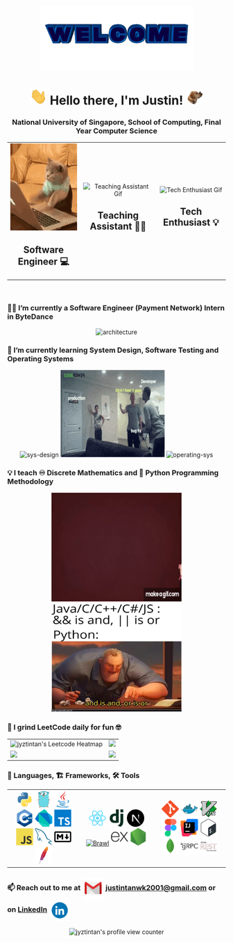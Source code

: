 <p align="center">
    <img src="welcome-cropped.gif" alt="Welcome!" style="display: block; margin-left: auto; margin-right: auto; height: 150px; padding: 0px;" />
</p>

<h1 align="center">
    <img src="wave.gif" alt="Wave" width="40px"/>
    Hello there, I'm Justin!
    <img src="dog.gif" alt="Doge" width="40px" padding="0"/>
</h1>

<h3 align="center">National University of Singapore, School of Computing, Final Year Computer Science</h3>

<table align="center" style="table-layout: fixed; width: 100%;">
  <tr>
    <td align="center">
      <img src="cat-computer.gif" alt="Software Engineer Gif" width="200" height="200"/>
      <h2>Software Engineer 💻</h2>
    </td>
    <td align="center">
      <img src="tutor.gif" alt="Teaching Assistant Gif" width="300" height="200"/>
      <h2>Teaching Assistant 👨‍🏫</h2>
    </td>
    <td align="center">
      <img src="https://i.makeagif.com/media/9-20-2022/Lr_Ggs.gif" alt="Tech Enthusiast Gif" width="200" height="200"/>
      <h2>Tech Enthusiast 💡</h2>
    </td>
  </tr>
</table>

<br>

### 👨‍💻 I’m currently a Software Engineer (Payment Network) Intern in ByteDance 
<p align="center">
  <img src="day1.gif" alt="architecture" width="240" height="240" /> 
</p>

### 🧠 I’m currently learning System Design, Software Testing and Operating Systems
<p align="center">
  <img src="https://media.makeameme.org/created/there-you-have-5ca364.jpg" alt="sys-design" width="240" height="200"/>
  <img src="giphy-downsized.gif" alt="architecture" width="240" height="200" /> 
  <img src="https://media1.tenor.com/m/BL7Z1ok73YsAAAAd/penguin-linux-tux.gif" alt="operating-sys" width="240" height="200"/>
</p>

### 💡 I teach ♾ Discrete Mathematics and 🐍 Python Programming Methodology
<div align="center" display="flex">
    <img src="infinite-hotel.gif" alt="Infinite Hotel" width="300" height="250" /> 
    <img src="python.webp" alt="Python Meme" width="300" height="250"/>
</div>


### 🚀 I grind LeetCode daily for fun 🤓
<table>
    <tr>
    <td>
      <img src="https://leetcard.jacoblin.cool/jyztintan?theme=nord&ext=heatmap" alt="jyztintan's Leetcode Heatmap" style="width: 100%; height: auto;" />
    </td>
    <td>
      <img src="https://github-readme-stats.vercel.app/api/wakatime?username=jyztintan&langs_count=10" style="width: 100%; height: auto;"/>
    </td>
    </tr>
  <tr>
    <td>
      <img src="https://github-readme-stats.vercel.app/api?username=jyztintan&show_icons=true&locale=en&bg_color=0d1117&text_color=ffffff" height="200"/>
    </td>
    <td>
      <img src="https://github-readme-streak-stats.herokuapp.com/?user=jyztintan&theme=dark&background=0d1117" height="200"/>
    </td>
  </tr>
</table>


### 💬 Languages, 🏗️ Frameworks, 🛠️ Tools

<table align="center">
  <tr>
    <td align="center" width="33%">
      <a href="https://www.python.org" title="Python"><img src="https://raw.githubusercontent.com/devicons/devicon/master/icons/python/python-original.svg" width="40"/></a>
      <a href="https://go.dev" title="Go"><img src="https://raw.githubusercontent.com/devicons/devicon/master/icons/go/go-original.svg" width="40"/></a>
      <a href="https://www.java.com" title="Java"><img src="https://raw.githubusercontent.com/devicons/devicon/master/icons/java/java-original.svg" width="40"/></a>
      <a href="https://isocpp.org/" title="C++"><img src="https://raw.githubusercontent.com/devicons/devicon/master/icons/cplusplus/cplusplus-original.svg" width="40"/></a>
      <a href="https://dart.dev" title="Dart"><img src="https://raw.githubusercontent.com/devicons/devicon/master/icons/dart/dart-original.svg" width="40"/></a>
      <a href="https://www.typescriptlang.org/" title="TypeScript"><img src="https://raw.githubusercontent.com/devicons/devicon/master/icons/typescript/typescript-original.svg" width="40"/></a>
      <a href="https://developer.mozilla.org/en-US/docs/Web/JavaScript" title="JavaScript"><img src="https://raw.githubusercontent.com/devicons/devicon/master/icons/javascript/javascript-original.svg" width="40"/></a>
      <a href="https://en.wikipedia.org/wiki/SQL" title="SQL"><img src="https://raw.githubusercontent.com/devicons/devicon/master/icons/mysql/mysql-original.svg" width="40"/></a>
      <a href="https://www.markdownguide.org/" title="Markdown"><img src="https://raw.githubusercontent.com/devicons/devicon/master/icons/markdown/markdown-original.svg" width="40"/></a>
      <a href="https://thrift.apache.org/" title="Thrift IDL"><img src="https://raw.githubusercontent.com/devicons/devicon/master/icons/apache/apache-original.svg" width="40"/></a>
    </td>
    <td align="center" width="33%">
      <a href="https://react.dev" title="React"><img src="https://raw.githubusercontent.com/devicons/devicon/master/icons/react/react-original.svg" width="40"/></a>
      <a href="https://www.djangoproject.com/" title="Django"><img src="https://raw.githubusercontent.com/devicons/devicon/master/icons/django/django-plain.svg" width="40"/></a>
      <a href="https://nextjs.org/" title="Next.js"><img src="https://raw.githubusercontent.com/devicons/devicon/master/icons/nextjs/nextjs-original.svg" width="40"/></a>
      <a href="https://supercell.com/en/games/brawlstars" title="Congrats! You found the easter egg LOL"><img src="https://static.vecteezy.com/system/resources/previews/027/127/568/non_2x/brawl-stars-logo-brawl-stars-icon-transparent-free-png.png" alt="Brawl" width="40" height="40" /></a>
      <a href="https://expressjs.com/" title="Express.js"><img src="https://raw.githubusercontent.com/devicons/devicon/master/icons/express/express-original.svg" width="40"/></a>
      <a href="https://nodejs.org/" title="Node.js"><img src="https://raw.githubusercontent.com/devicons/devicon/master/icons/nodejs/nodejs-original.svg" width="40"/></a>
    </td>
    <td align="center" width="33%">
      <a href="https://git-scm.com/" title="Git"><img src="https://raw.githubusercontent.com/devicons/devicon/master/icons/git/git-original.svg" width="40"/></a>
      <a href="https://www.docker.com/" title="Docker"><img src="https://raw.githubusercontent.com/devicons/devicon/master/icons/docker/docker-original.svg" width="40"/></a>
      <a href="https://www.vim.org/" title="Vim"><img src="https://raw.githubusercontent.com/devicons/devicon/master/icons/vim/vim-original.svg" width="40"/></a>
      <a href="https://www.figma.com/" title="Figma"><img src="https://raw.githubusercontent.com/devicons/devicon/master/icons/figma/figma-original.svg" width="40"/></a>
      <a href="https://www.jetbrains.com/" title="JetBrains IDEs"><img src="https://raw.githubusercontent.com/devicons/devicon/master/icons/intellij/intellij-original.svg" width="40"/></a>
      <a href="https://www.gnu.org/software/bash/" title="Unix / Zsh"><img src="https://raw.githubusercontent.com/devicons/devicon/master/icons/bash/bash-original.svg" width="40"/></a>
      <a href="https://www.mongodb.com/" title="MongoDB"><img src="https://raw.githubusercontent.com/devicons/devicon/master/icons/mongodb/mongodb-original.svg" width="40"/></a>
      <a href="https://grpc.io/" title="gRPC"><img src="https://raw.githubusercontent.com/devicons/devicon/master/icons/grpc/grpc-plain.svg" width="40"/></a>
      <a href="https://restfulapi.net/" title="REST"><img src="https://raw.githubusercontent.com/devicons/devicon/master/icons/djangorest/djangorest-original.svg" width="40"/></a>
    </td>
  </tr>
</table>
                    
<h3> 📫 Reach out to me at 
    <img align="center" src="gmail-icon.gif" alt="Email" height="50" width="50"/>
    <u>justintanwk2001@gmail.com</u> or on 
    <a href="https://www.linkedin.com/in/tan-wee-kian-justin/" target="blank">LinkedIn</a>
    <a href="https://www.linkedin.com/in/tan-wee-kian-justin/" target="blank"><img align="center"
          src="linkedin.gif"
          alt="Justin Tan" height="50" width="50"/>
    </a>
</h3>

<p align="center">  
    <img src="https://komarev.com/ghpvc/?username=jyztintan&color=1f2b4f&style=for-the-badge&" alt="jyztintan's profile view counter" /> 
</p>
